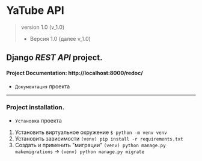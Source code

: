 # **YaTube API**
> version 1.0 (v_1.0)
> * Версия 1.0 (далее v_1.0)


## Django _REST API_ project.
#### Project **Documentation**: http://localhost:8000/redoc/
* `Документация` проекта
_______
### Project installation.
* `Установка` проекта

1. Установить виртуальное окружение
`$ python -m venv venv`
2. Установить зависимости
`(venv) pip install -r requirements.txt`
3. Создать и применить "миграции"
`(venv) python manage.py makemigrations` -> `(venv) python manage.py migrate`
